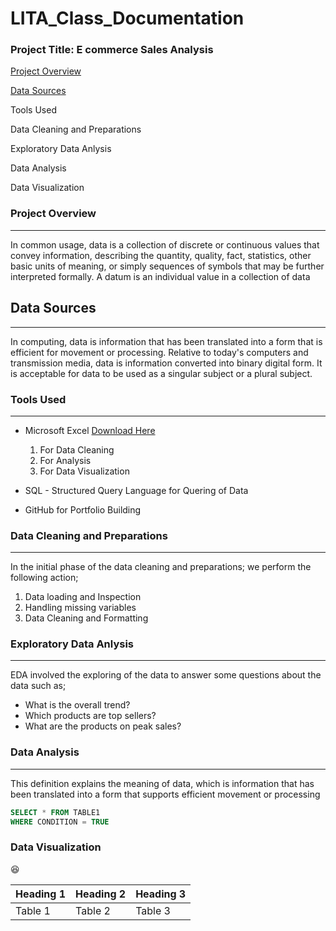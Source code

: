 # LITA_Class_Documentation

### Project Title: E commerce Sales Analysis

[Project Overview](#project-overview)

[Data Sources](#data-sources)

Tools Used

Data Cleaning and Preparations

Exploratory Data Anlysis

Data Analysis

Data Visualization
 
### Project Overview 
---
In common usage, data is a collection of discrete or continuous values that convey information, describing the quantity, quality, fact, statistics, other basic units of meaning, or simply sequences of symbols that may be further interpreted formally. A datum is an individual value in a collection of data

## Data Sources
---
In computing, data is information that has been translated into a form that is efficient for movement or processing. Relative to today's computers and transmission media, data is information converted into binary digital form. It is acceptable for data to be used as a singular subject or a plural subject.

### Tools Used
---
- Microsoft Excel [Download Here](https://www.microsoft.com)
  1. For Data Cleaning
  2. For Analysis 
  3. For Data Visualization
  
- SQL - Structured Query Language for Quering of Data
- GitHub for Portfolio Building

### Data Cleaning and Preparations
---
In the initial phase of the data cleaning and preparations; we perform the following action;
1. Data loading and Inspection
2. Handling missing variables
3. Data Cleaning and Formatting

### Exploratory Data Anlysis
---
EDA involved the exploring of the data to answer some questions about the data such as;
 - What is the overall trend?
 - Which products are top sellers?
 - What are the products on peak sales?

### Data Analysis
---
This definition explains the meaning of data, which is information that has been translated into a form that supports efficient movement or processing

```SQL
SELECT * FROM TABLE1
WHERE CONDITION = TRUE
```

### Data Visualization


😆

|Heading 1|Heading 2|Heading 3|
|--------|----------|---------|
|Table 1|Table 2|Table 3|
